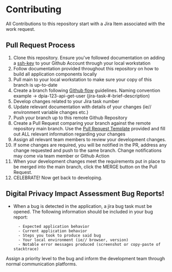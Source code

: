 # Contributing

All Contributions to this repository start with a Jira Item associated with the work request.

## Pull Request Process

1. Clone this repository. Ensure you've followed documentation on adding a [ssh-key](https://docs.github.com/en/authentication/connecting-to-github-with-ssh/generating-a-new-ssh-key-and-adding-it-to-the-ssh-agent) to your Github Account through your local workstation
1. Follow documentation provided throughout this repository on how to build all application components locally
1. Pull main to your local workstation to make sure your copy of this branch is up-to-date
1. Create a branch following [Github flow](https://docs.github.com/en/get-started/quickstart/github-flow) guidelines. Naming convention example -> dpia-123-api-get-user (jira-task-#-brief-description)
1. Develop changes related to your Jira task number
1. Update relevant documentation with details of your changes (ie// environment variable changes etc.)
1. Push your branch up to this remote Github Repository
1. Create a Pull Request comparing your branch against the remote repository main branch. Use the [Pull Request Template](.github/PULL_REQUEST_TEMPLATE) provided and fill out ALL relevant information regarding your changes
1. Assign all relevant team members to review your development changes.
1. If some changes are required, you will be notified in the PR, address any change requested and push to the same branch. Change notifications may come via team member or Github Action
1. When your development changes meet the requirements put in place to be merged into the main branch, click the MERGE button on the Pull Request.
1. CELEBRATE! Now get back to developing.

## Digital Privacy Impact Assessment Bug Reports!

- When a bug is detected in the application, a jira bug task must be opened. The following information should be included in your bug report:

        - Expected application behavior
        - Current application behavior
        - Steps you took to produce said bug
        - Your local environment (ie// browser, version)
        - Notable error messages produced (screenshot or copy-paste of stacktrace)

Assign a priority level to the bug and inform the development team through normal communication platforms.
